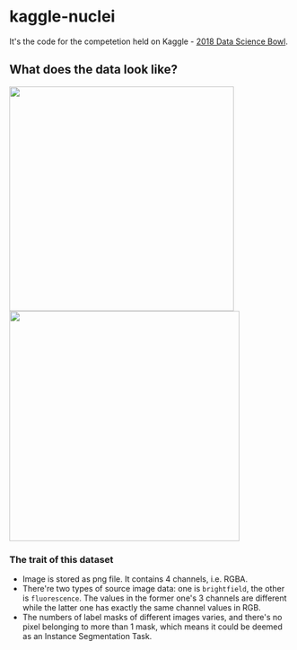 # kaggle-nuclei
It's the code for the competetion held on Kaggle - [2018 Data Science Bowl](https://www.kaggle.com/c/data-science-bowl-2018/).

## What does the data look like?
<img src="https://github.com/brianlan/kaggle-nuclei/blob/master/results/kaggle-nuclei-sample-image-1.png" width="400"/><img src="https://github.com/brianlan/kaggle-nuclei/blob/master/results/kaggle-nuclei-sample-image-2.png" width="410"/>

### The trait of this dataset
- Image is stored as png file. It contains 4 channels, i.e. RGBA.
- There're two types of source image data: one is ```brightfield```, the other is ```fluorescence```. The values in the former one's 3 channels are different while the latter one has exactly the same channel values in RGB.
- The numbers of label masks of different images varies, and there's no pixel belonging to more than 1 mask, which means it could be deemed as an Instance Segmentation Task. 
